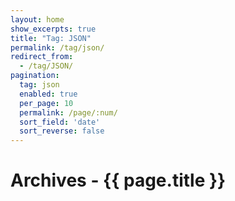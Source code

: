 ```yaml
---
layout: home
show_excerpts: true
title: "Tag: JSON"
permalink: /tag/json/
redirect_from:
  - /tag/JSON/
pagination:
  tag: json
  enabled: true
  per_page: 10
  permalink: /page/:num/
  sort_field: 'date'
  sort_reverse: false
---
```


<h1>Archives - {{ page.title }}</h1>
